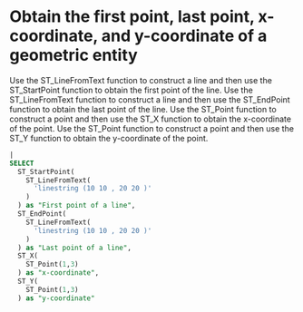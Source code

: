 # Obtain the first point, last point, x-coordinate, and y-coordinate of a geometric entity

Use the ST_LineFromText function to construct a line and then use the ST_StartPoint function to obtain the first point of the line.
Use the ST_LineFromText function to construct a line and then use the ST_EndPoint function to obtain the last point of the line.
Use the ST_Point function to construct a point and then use the ST_X function to obtain the x-coordinate of the point.
Use the ST_Point function to construct a point and then use the ST_Y function to obtain the y-coordinate of the point.

```SQL
|
SELECT
  ST_StartPoint(
    ST_LineFromText(
      'linestring (10 10 , 20 20 )'
    )
  ) as "First point of a line",
  ST_EndPoint(
    ST_LineFromText(
      'linestring (10 10 , 20 20 )'
    )
  ) as "Last point of a line",
  ST_X(
    ST_Point(1,3)
  ) as "x-coordinate",
  ST_Y(
    ST_Point(1,3)
  ) as "y-coordinate"
```
